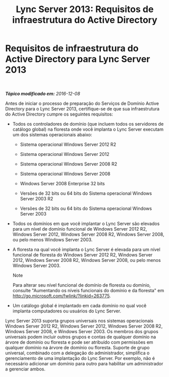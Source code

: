 ﻿---
title: 'Lync Server 2013: Requisitos de infraestrutura do Active Directory'
TOCTitle: Requisitos de infraestrutura do Active Directory
ms:assetid: c2086f7b-662f-4179-ab99-2c0311ebd903
ms:mtpsurl: https://technet.microsoft.com/pt-br/library/Gg412955(v=OCS.15)
ms:contentKeyID: 49308003
ms.date: 12/10/2016
mtps_version: v=OCS.15
ms.translationtype: HT
---

# Requisitos de infraestrutura do Active Directory para Lync Server 2013

 

_**Tópico modificado em:** 2016-12-08_

Antes de iniciar o processo de preparação do Serviços de Domínio Active Directory para o Lync Server 2013, certifique-se de que sua infraestrutura do Active Directory cumpre os seguintes requisitos:

  - Todos os controladores de domínio (que incluem todos os servidores de catálogo global) na floresta onde você implanta o Lync Server executam um dos sistemas operacionais abaixo:
    
      - Sistema operacional Windows Server 2012 R2
    
      - Sistema operacional Windows Server 2012
    
      - Sistema operacional Windows Server 2008 R2
    
      - Sistema operacional Windows Server 2008
    
      - Windows Server 2008 Enterprise 32 bits
    
      - Versões de 32 bits ou 64 bits do Sistema operacional Windows Server 2003 R2
    
      - Versões de 32 bits ou 64 bits do Sistema operacional Windows Server 2003

  - Todos os domínios em que você implantar o Lync Server são elevados para um nível de domínio funcional de Windows Server 2012 R2, Windows Server 2012, Windows Server 2008 R2, Windows Server 2008, ou pelo menos Windows Server 2003.

  - A floresta na qual você implanta o Lync Server é elevada para um nível funcional de floresta do Windows Server 2012 R2, Windows Server 2012, Windows Server 2008 R2, Windows Server 2008, ou pelo menos Windows Server 2003.
    
    > [!note]  
    > Para alterar seu nível funcional de domínio de floresta ou domínio, consulte &quot;Aumentando os níveis funcionais do domínio e da floresta&quot; em <a href="http://go.microsoft.com/fwlink/?linkid=263775" class="uri">http://go.microsoft.com/fwlink/?linkid=263775</a>.

  - Um catálogo global é implantado em cada domínio no qual você implanta computadores ou usuários do Lync Server.

Lync Server 2013 suporta grupos universais nos sistemas operacionais Windows Server 2012 R2, Windows Server 2012, Windows Server 2008 R2, Windows Server 2008, e Windows Server 2003. Os membros dos grupos universais podem incluir outros grupos e contas de qualquer domínio na árvore de domínio ou floresta e pode ser atribuído com permissões em qualquer domínio na árvore de domínio ou floresta. Suporte de grupo universal, combinado com a delegação do administrador, simplifica o gerenciamento de uma implantação do Lync Server. Por exemplo, não é necessário adicionar um domínio para outro para habilitar um administrador a gerenciar ambos.

